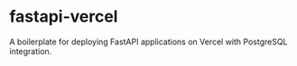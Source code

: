 # fastapi-vercel

A boilerplate for deploying FastAPI applications on Vercel with PostgreSQL integration.
